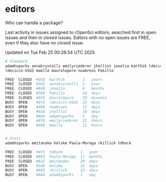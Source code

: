 # editors

Who can handle a package?

Last activity in issues assigned to rOpenSci editors, searched first in open
issues and then in closed issues. Editors with no open issues are FREE, even if
they also have no closed issue.


Updated on Tue Feb 25 00:26:54 UTC 2025

```bash
# Standard
adamhsparks annakrystalli emilyriederer jhollist jooolia karthik ldecicco
ldecicco-USGS maelle maurolepore noamross Pakillo

FREE  CLOSED  #358  karthik        2   years
FREE  CLOSED  #502  annakrystalli  1   year
FREE  CLOSED  #648  jooolia        6   months
FREE  CLOSED  #599  Pakillo        28  days
FREE  CLOSED  #659  maurolepore    29  minutes
BUSY  OPEN    #675  ldecicco-USGS  15  days
BUSY  OPEN    #489  noamross       11  days
BUSY  OPEN    #658  jhollist       10  days
BUSY  OPEN    #684  adamhsparks    1   day
BUSY  OPEN    #676  emilyriederer  22  hours
BUSY  OPEN    #686  maelle         11  hours


# Stats
adamhsparks emitanaka helske Paula-Moraga rkillick tdhock

FREE  CLOSED  #475  tdhock        1   year
FREE  CLOSED  #603  Paula-Moraga  11  months
FREE  CLOSED  #632  emitanaka     20  days
BUSY  OPEN    #546  helske        22  days
BUSY  OPEN    #645  rkillick      22  days
BUSY  OPEN    #684  adamhsparks   1   day
```
